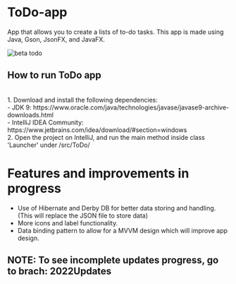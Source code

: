 # ToDo-app
App that allows you to create a lists of to-do tasks. This app is made using Java, Gson, JsonFX, and JavaFX.<br>

![beta todo](https://user-images.githubusercontent.com/58128571/201324902-fb447a6c-f792-45ae-baa5-207bcf2dde65.png)


## How to run ToDo app
<br>
1. Download and install the following dependencies:<br>
  - JDK 9: https://www.oracle.com/java/technologies/javase/javase9-archive-downloads.html<br>
  - IntelliJ IDEA Community: https://www.jetbrains.com/idea/download/#section=windows
<br>
2. Open the project on IntelliJ, and run the main method inside class 'Launcher' under /src/ToDo/

# Features and improvements in progress
- Use of Hibernate and Derby DB for better data storing and handling. (This will replace the JSON file to store data) 
- More icons and label functionality. 
- Data binding pattern to allow for a MVVM design which will improve app design.  

## NOTE: To see incomplete updates progress, go to brach: 2022Updates
